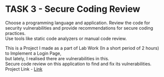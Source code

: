 # TASK 3 - Secure Coding Review
Choose a programming language and application. Review the code for security vulnerabilities and provide recommendations for secure coding practices.<br>
Use tools like static code analyzers or manual code review.

This is a Project I made as a part of Lab Work (In a short period of 2 hours) to Implement a Login Page,<br> but lately, I realised there are vulnerabilities in this.<br>
Secure code review on this application to find and fix its vulnerabilities.<br>
Project Link - [Link](https://github.com/DPRIYATHAM/web-security)
